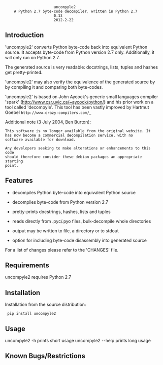 
                          uncompyle2 
        A Python 2.7 byte-code decompiler, written in Python 2.7
                          0.13
                          2012-2-22

Introduction
------------

'uncompyle2' converts Python byte-code back into equivalent Python
source. It accepts byte-code from Python version 2.7 only. Additionally,
it will only run on Python 2.7.

The generated source is very readable: docstrings, lists, tuples and
hashes get pretty-printed.

'uncompyle2' may also verify the equivalence of the generated source by
by compiling it and comparing both byte-codes.

'uncompyle2' is based on John Aycock's generic small languages compiler
'spark' (http://www.csr.uvic.ca/~aycock/python/) and his prior work on
a tool called 'decompyle'. This tool has been vastly improved by
Hartmut Goebel `http://www.crazy-compilers.com/`_

Additional note (3 July 2004, Ben Burton):

    This software is no longer available from the original website. It
    has now become a commercial decompilation service, with no
    software available for download.

    Any developers seeking to make alterations or enhancements to this code
    should therefore consider these debian packages an appropriate starting
    point.

Features
--------

  * decompiles Python byte-code into equivalent Python source

  * decompiles byte-code from Python version 2.7

  * pretty-prints docstrings, hashes, lists and tuples
  
  * reads directly from .pyc/.pyo files, bulk-decompile whole
    directories

  * output may be written to file, a directory or to stdout

  * option for including byte-code disassembly into generated source

  For a list of changes please refer to the 'CHANGES' file.


Requirements
------------

uncompyle2 requires Python 2.7


Installation
------------

Installation from the source distribution:

     pip install uncompyle2


Usage
-----

uncompyle2 -h		prints short usage
uncompyle2 --help	prints long usage


Known Bugs/Restrictions
-----------------------


